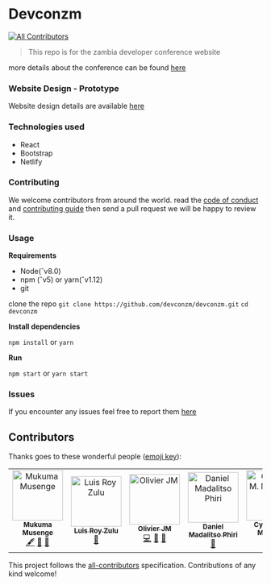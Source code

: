 # Devconzm
[![All Contributors](https://img.shields.io/badge/all_contributors-7-orange.svg?style=flat-square)](#contributors)


> This repo is for the zambia developer conference website

more details about the conference can be found [here](http://devcon.co.zm)

### Website Design - Prototype

Website design details are available [here](https://drive.google.com/drive/folders/1-edCcmkQPXrmgG1VfFAxXawgZXFwYpjE?usp=sharing)

### Technologies used

- React
- Bootstrap
- Netlify

### Contributing

We welcome contributors from around the world.
read the [code of conduct](https://github.com/devconzm/devconzm/blob/master/CODE_OF_CONDUCT.md) and [contributing guide](https://github.com/devconzm/devconzm/blob/master/CONTRIBUTING.md) then send a pull request we will be happy to review it.

### Usage

**Requirements**

- Node(ˆv8.0)
- npm (ˆv5) or yarn(ˆv1.12)
- git

clone the repo
`git clone https://github.com/devconzm/devconzm.git`
`cd devconzm`

**Install dependencies**

`npm install`
or
`yarn`

**Run**

`npm start`
or
`yarn start`

### Issues

If you encounter any issues feel free to report them [here](https://github.com/devconzm/devconzm/issues)



## Contributors

Thanks goes to these wonderful people ([emoji key](https://allcontributors.org/docs/en/emoji-key)):

<!-- ALL-CONTRIBUTORS-LIST:START - Do not remove or modify this section -->
<!-- prettier-ignore -->
<table><tr><td align="center"><a href="http://www.agorainnovatus.com"><img src="https://avatars0.githubusercontent.com/u/12296763?v=4" width="100px;" alt="Mukuma Musenge"/><br /><sub><b>Mukuma Musenge</b></sub></a><br /><a href="#content-k9uma" title="Content">🖋</a> <a href="https://github.com/devconzm/devconzm/commits?author=k9uma" title="Documentation">📖</a> <a href="#ideas-k9uma" title="Ideas, Planning, & Feedback">🤔</a></td><td align="center"><a href="http://www.linkedin.com/in/luis-zulu-b7b49bb8"><img src="https://avatars1.githubusercontent.com/u/34923214?v=4" width="100px;" alt="Luis Roy Zulu"/><br /><sub><b>Luis Roy Zulu</b></sub></a><br /><a href="https://github.com/devconzm/devconzm/commits?author=LuisRoyZulu06" title="Documentation">📖</a></td><td align="center"><a href="https://pastsix.netlify.com/"><img src="https://avatars1.githubusercontent.com/u/11255454?v=4" width="100px;" alt="Olivier JM"/><br /><sub><b>Olivier JM</b></sub></a><br /><a href="https://github.com/devconzm/devconzm/commits?author=OlivierJM" title="Code">💻</a> <a href="https://github.com/devconzm/devconzm/commits?author=OlivierJM" title="Documentation">📖</a> <a href="#ideas-OlivierJM" title="Ideas, Planning, & Feedback">🤔</a></td><td align="center"><a href="https://malgamves.dev"><img src="https://avatars1.githubusercontent.com/u/25641936?v=4" width="100px;" alt="Daniel Madalitso Phiri"/><br /><sub><b>Daniel Madalitso Phiri</b></sub></a><br /><a href="#ideas-malgamves" title="Ideas, Planning, & Feedback">🤔</a></td><td align="center"><a href="https://github.com/Mulency"><img src="https://avatars2.githubusercontent.com/u/23038552?v=4" width="100px;" alt="Cynthia M. Mulenga"/><br /><sub><b>Cynthia M. Mulenga</b></sub></a><br /><a href="#eventOrganizing-Mulency" title="Event Organizing">📋</a></td><td align="center"><a href="http://www.twitter.com/mbuyu_"><img src="https://avatars1.githubusercontent.com/u/16419710?v=4" width="100px;" alt="Mbuyu  Makayi"/><br /><sub><b>Mbuyu  Makayi</b></sub></a><br /><a href="#eventOrganizing-makayi" title="Event Organizing">📋</a></td><td align="center"><a href="http://www.twitter.com/djtwenty6"><img src="https://avatars2.githubusercontent.com/u/32264045?v=4" width="100px;" alt="John Allan Zgambo Jr"/><br /><sub><b>John Allan Zgambo Jr</b></sub></a><br /><a href="#ideas-djtwenty6" title="Ideas, Planning, & Feedback">🤔</a></td></tr></table>

<!-- ALL-CONTRIBUTORS-LIST:END -->

This project follows the [all-contributors](https://github.com/all-contributors/all-contributors) specification. Contributions of any kind welcome!
